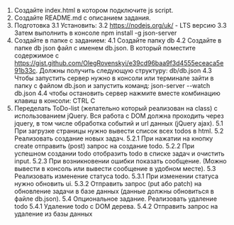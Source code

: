 1. Создайте index.html в котором подключите js script.
2. Создайте README.md с описанием задания.
3. Подготовка
   3.1 Установить:
   3.2 https://nodejs.org/uk/ - LTS версию
   3.3 Затем выполнить в консоле npm install -g json-server
4. Создайте в папке с заданием:
   4.1 Создайте папку db
   4.2 Создайте в папке db json файл с именем db.json. В который поместите содержимое c https://gist.github.com/OlegRovenskyi/e39cd96baa9f3d4555eceaca5e91b33c. Должны получить следующую структуру: db/db.json
   4.3 Чтобы запустить сервер нужно в консоли или терминале зайти в папку с файлом db.json и запустить команд: json-server --watch db.json
   4.4 чтобы остановить сервер нажмите вместе комбинацию клавиш в консоли: CTRL C
5. Переделать ToDo-list (желательно который реализован на class) с использованием jQuery.
   Вся работа с DOM должна проходить через jquery, в том числе обработка событий и url данных (jQuery ajax).
   5.1 При загрузке страницы нужно вывести список всех todos в html.
   5.2 Реализовать создание новых задач.
   5.2.1 При нажатии на кнопку create отправить (post) запрос на создание todo.
   5.2.2 При успешном создании todo отобразить todo в списке задач и очистить input.
   5.2.3 При возникновении ошибки показать сообщение. (Можно вывести в консоль или вывести сообщение в удобном месте).
   5.3 Реализовать изменение статуса todo.
   5.3.1 При изменении статуса нужно обновить ui.
   5.3.2 Отправить запрос (put або patch) на обновление задачи в базе данных (данные должны обновиться в файле db.json).
   5.4 Опциональное задание. Реализовать удаление todo
   5.4.1 Удаление todo с DOM дерева.
   5.4.2 Отправить запрос на удаление из базы данных
